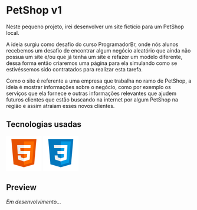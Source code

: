 # PetShop v1

Neste pequeno projeto, irei desenvolver um site fictício para um PetShop local.

A ideia surgiu como desafio do curso ProgramadorBr, onde nós alunos recebemos um desafio de encontrar algum negócio aleatório que ainda não possua um site e/ou que já tenha um site e refazer um modelo diferente, dessa forma então criaremos uma página para ela simulando como se estivéssemos sido contratados para realizar esta tarefa.

Como o site é referente a uma empresa que trabalha no ramo de PetShop, a ideia é mostrar informações sobre o negócio, como por exemplo os serviços que ela fornece e outras informações relevantes que ajudem futuros clientes que estão buscando na internet por algum PetShop na região e assim atraiam esses novos clientes.

## Tecnologias usadas

<p float="left">
  <img src="./assets/img/icons-html-5.svg" alt="HTML">
  <img src="./assets/img/icons-css3.svg" alt="CSS">
</p>

## Preview

<em>Em desenvolvimento...</em>
